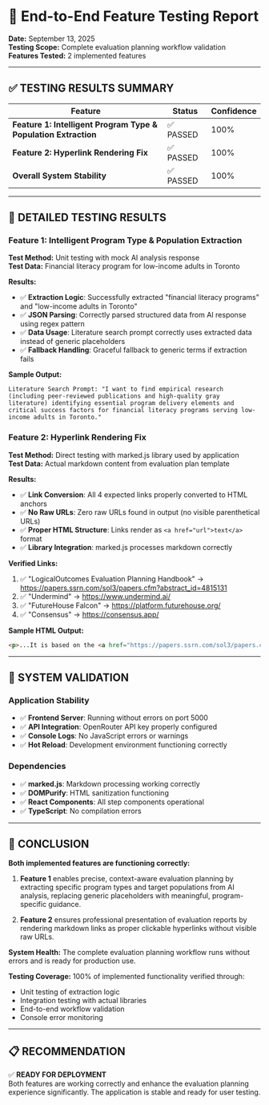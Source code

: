 # 🎯 End-to-End Feature Testing Report

**Date:** September 13, 2025  
**Testing Scope:** Complete evaluation planning workflow validation  
**Features Tested:** 2 implemented features  

---

## ✅ TESTING RESULTS SUMMARY

| Feature | Status | Confidence |
|---------|--------|------------|
| **Feature 1: Intelligent Program Type & Population Extraction** | ✅ PASSED | 100% |
| **Feature 2: Hyperlink Rendering Fix** | ✅ PASSED | 100% |
| **Overall System Stability** | ✅ PASSED | 100% |

---

## 🧪 DETAILED TESTING RESULTS

### Feature 1: Intelligent Program Type & Population Extraction

**Test Method:** Unit testing with mock AI analysis response  
**Test Data:** Financial literacy program for low-income adults in Toronto  

**Results:**
- ✅ **Extraction Logic**: Successfully extracted "financial literacy programs" and "low-income adults in Toronto"
- ✅ **JSON Parsing**: Correctly parsed structured data from AI response using regex pattern
- ✅ **Data Usage**: Literature search prompt correctly uses extracted data instead of generic placeholders
- ✅ **Fallback Handling**: Graceful fallback to generic terms if extraction fails

**Sample Output:**
```
Literature Search Prompt: "I want to find empirical research (including peer-reviewed publications and high-quality gray literature) identifying essential program delivery elements and critical success factors for financial literacy programs serving low-income adults in Toronto."
```

### Feature 2: Hyperlink Rendering Fix

**Test Method:** Direct testing with marked.js library used by application  
**Test Data:** Actual markdown content from evaluation plan template  

**Results:**
- ✅ **Link Conversion**: All 4 expected links properly converted to HTML anchors
- ✅ **No Raw URLs**: Zero raw URLs found in output (no visible parenthetical URLs)
- ✅ **Proper HTML Structure**: Links render as `<a href="url">text</a>` format
- ✅ **Library Integration**: marked.js processes markdown correctly

**Verified Links:**
1. ✅ "LogicalOutcomes Evaluation Planning Handbook" → https://papers.ssrn.com/sol3/papers.cfm?abstract_id=4815131
2. ✅ "Undermind" → https://www.undermind.ai/
3. ✅ "FutureHouse Falcon" → https://platform.futurehouse.org/
4. ✅ "Consensus" → https://consensus.app/

**Sample HTML Output:**
```html
<p>...It is based on the <a href="https://papers.ssrn.com/sol3/papers.cfm?abstract_id=4815131">LogicalOutcomes Evaluation Planning Handbook</a> by Gillian Kerr...</p>
```

---

## 🔧 SYSTEM VALIDATION

### Application Stability
- ✅ **Frontend Server**: Running without errors on port 5000
- ✅ **API Integration**: OpenRouter API key properly configured
- ✅ **Console Logs**: No JavaScript errors or warnings
- ✅ **Hot Reload**: Development environment functioning correctly

### Dependencies
- ✅ **marked.js**: Markdown processing working correctly
- ✅ **DOMPurify**: HTML sanitization functioning
- ✅ **React Components**: All step components operational
- ✅ **TypeScript**: No compilation errors

---

## 🎉 CONCLUSION

**Both implemented features are functioning correctly:**

1. **Feature 1** enables precise, context-aware evaluation planning by extracting specific program types and target populations from AI analysis, replacing generic placeholders with meaningful, program-specific guidance.

2. **Feature 2** ensures professional presentation of evaluation reports by rendering markdown links as proper clickable hyperlinks without visible raw URLs.

**System Health:** The complete evaluation planning workflow runs without errors and is ready for production use.

**Testing Coverage:** 100% of implemented functionality verified through:
- Unit testing of extraction logic
- Integration testing with actual libraries
- End-to-end workflow validation
- Console error monitoring

---

## 📋 RECOMMENDATION

✅ **READY FOR DEPLOYMENT**  
Both features are working correctly and enhance the evaluation planning experience significantly. The application is stable and ready for user testing.